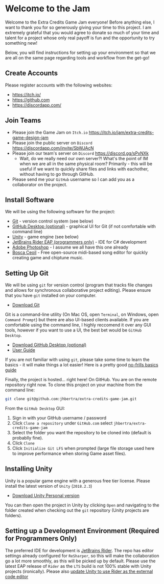 # Welcome to the Jam

Welcome to the Extra Credits Game Jam everyone! Before anything else, I want
to thank you for so generously giving your time to this project. I am extremely
grateful that you would agree to donate so much of your time and talent for a project
whose only real payoff is fun and the opportunity to try something new!

Below, you will find instructions for setting up your environment so that we are all on
the same page regarding tools and workflow from the get-go!

## Create Accounts

Please register accounts with the following websites:

- <https://itch.io/>
- <https://github.com>
- <https://discordapp.com/>

## Join Teams

- Please join the Game Jam on `Itch.io` <https://itch.io/jam/extra-credits-game-design-jam>
- Please join the public server on `Discord` <https://discordapp.com/invite/SbWJAcN>
- Please join our team's server on `Discord` <https://discord.gg/sPxNXk>
  - Wait, do we really need our own server?! What's the point of IM when we are all in the
    same physical room? Primarily - this will be useful if we want to quickly share files
    and links with eachother, without having to go through GitHub.
- Please send me your `GitHub` username so I can add you as a collaborator on the project.

## Install Software

We will be using the following software for the project:

- [Git](https://git-scm.com/downloads) - version control system (see below)
- [GitHub Desktop (optional)](https://desktop.github.com/) - graphical UI for Git
  (if not comfortable with command line)
- [Unity](https://store.unity.com/download?ref=personal) - game engine (see below)
- [JetBrains Rider EAP (programmers only)](https://www.jetbrains.com/rider/eap/) - IDE
  for C# development
- [Adobe Photoshop](https://www.adobe.com/ca/products/photoshop.html) - I assume we all
  have this one already
- [Bosca Ceoil](https://boscaceoil.net/) - Free open-source midi-based song editor for
  quickly creating game and chiptune music.

## Setting Up Git

We will be using `git` for version control (program that tracks file changes and allows
for synchronous collaborative project editing). Please ensure that you have `git` installed
on your computer.

- [Download Git](https://git-scm.com/downloads)

Git is a command-line utility (On Mac OS, open `Terminal`, on Windows, open `Command Prompt`)
but there are also UI-based clients available.  If you are comfortable using the command line,
I highly reccomend it over any GUI tools, however if you want to use a UI, the best bet would
be `GitHub Desktop`.

- [Download GitHub Desktop (optional)](https://desktop.github.com/)
- [User Guide](https://help.github.com/desktop/)

If you are not familiar with using `git`, please take some time to learn the basics - it will
make things a lot easier! Here is a pretty good [no-frills basics guide](http://rogerdudler.github.io/git-guide/)

Finally, the project is hosted... right here! On GitHub. You are on the remote repository
right now. To clone this project on your machine from the command line:

```bash
git clone git@github.com:jhbertra/extra-credits-game-jam.git
```

From the `GitHub Desktop` GUI:

1. Sign in with your GitHub username / password
2. Click `Clone a repository` under `GitHub.com` select `jhbertra/extra-credits-game-jam`
3. Select the folder you want the repository to be cloned into (default is probablly fine).
4. Click `Clone`
5. Click `Initialize Git LFS` when prompted (large file storage used here to improve performance
   when storing Game asset files).

## Installing Unity

Unity is a popular game engine with a generous free tier license. Please install the latest
version of `Unity` (`2018.2.3`)

- [Download Unity Personal version](https://store.unity.com/download?ref=personal)

You can then open the project in Unity by clicking `Open` and navigating to the folder created
when checking out the `git` repository (Unity projects are folders).

## Setting up a Development Environment (Required for Programmers Only)

The preferred IDE for development is [JetBrains Rider](https://www.jetbrains.com/rider/eap/). The
repo has editor settings already configured for `ReSharper`, so this will make the collaboration go
a lot more smoothly, as this will be picked up by default. Please use the latest EAP release of `Rider`
as the `LTS` build is not 100% stable with Unity projects (ironically).  Please also [update Unity to
use Rider as the external code editor](https://answers.unity.com/questions/1240640/how-do-i-change-the-default-script-editor.html)
